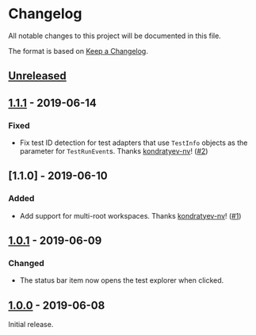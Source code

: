 # Changelog
All notable changes to this project will be documented in this file.

The format is based on [Keep a Changelog](https://keepachangelog.com/en/1.0.0/).

## [Unreleased]

## [1.1.1] - 2019-06-14
### Fixed
- Fix test ID detection for test adapters that use `TestInfo` objects as the parameter for `TestRunEvent`s. Thanks [kondratyev-nv](https://github.com/kondratyev-nv)! ([#2](https://github.com/connorshea/vscode-test-explorer-status-bar/pull/2))

## [1.1.0] - 2019-06-10
### Added
- Add support for multi-root workspaces. Thanks [kondratyev-nv](https://github.com/kondratyev-nv)! ([#1](https://github.com/connorshea/vscode-test-explorer-status-bar/pull/1))

## [1.0.1] - 2019-06-09
### Changed
- The status bar item now opens the test explorer when clicked.

## [1.0.0] - 2019-06-08

Initial release.

[Unreleased]: https://github.com/connorshea/vscode-test-explorer-status-bar/compare/v1.1.1...HEAD
[1.1.1]: https://github.com/connorshea/vscode-test-explorer-status-bar/compare/v1.1.0...v1.1.1
[1.0.1]: https://github.com/connorshea/vscode-test-explorer-status-bar/compare/v1.0.1...v1.1.0
[1.0.1]: https://github.com/connorshea/vscode-test-explorer-status-bar/compare/v1.0.0...v1.0.1
[1.0.0]: https://github.com/connorshea/vscode-test-explorer-status-bar/compare/9804111ef54c0c99de1400038b42195efb4e133c...v1.0.0
